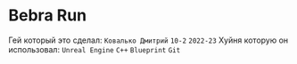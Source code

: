 # Bebra Run
Гей который это сделал: ```Ковалько Дмитрий``` ```10-2``` ```2022-23```
Хуйня которую он использовал: ```Unreal Engine``` ```C++``` ```Blueprint``` ```Git```